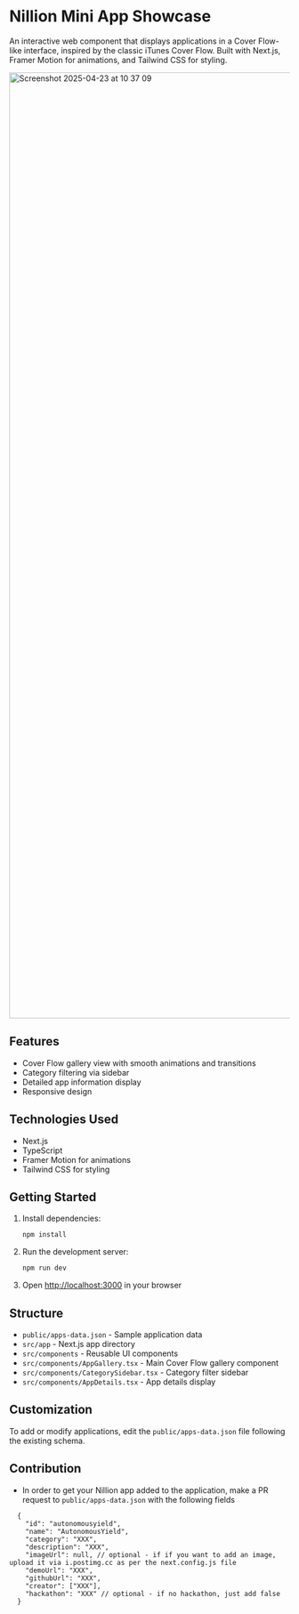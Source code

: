 # Nillion Mini App Showcase

An interactive web component that displays applications in a Cover Flow-like interface, inspired by the classic iTunes Cover Flow. Built with Next.js, Framer Motion for animations, and Tailwind CSS for styling.

<img width="1701" alt="Screenshot 2025-04-23 at 10 37 09" src="https://github.com/user-attachments/assets/5b6d5efb-493c-4272-b012-155377006ad6" />


## Features

- Cover Flow gallery view with smooth animations and transitions
- Category filtering via sidebar
- Detailed app information display
- Responsive design

## Technologies Used

- Next.js
- TypeScript
- Framer Motion for animations
- Tailwind CSS for styling

## Getting Started

1. Install dependencies:

   ```bash
   npm install
   ```

2. Run the development server:

   ```bash
   npm run dev
   ```

3. Open [http://localhost:3000](http://localhost:3000) in your browser

## Structure

- `public/apps-data.json` - Sample application data
- `src/app` - Next.js app directory
- `src/components` - Reusable UI components
- `src/components/AppGallery.tsx` - Main Cover Flow gallery component
- `src/components/CategorySidebar.tsx` - Category filter sidebar
- `src/components/AppDetails.tsx` - App details display

## Customization

To add or modify applications, edit the `public/apps-data.json` file following the existing schema.

## Contribution
- In order to get your Nillion app added to the application, make a PR request to `public/apps-data.json` with the following fields
```
  {
    "id": "autonomousyield",
    "name": "AutonomousYield",
    "category": "XXX",
    "description": "XXX",
    "imageUrl": null, // optional - if if you want to add an image, upload it via i.postimg.cc as per the next.config.js file
    "demoUrl": "XXX",
    "githubUrl": "XXX",
    "creator": ["XXX"],
    "hackathon": "XXX" // optional - if no hackathon, just add false
  }
```
